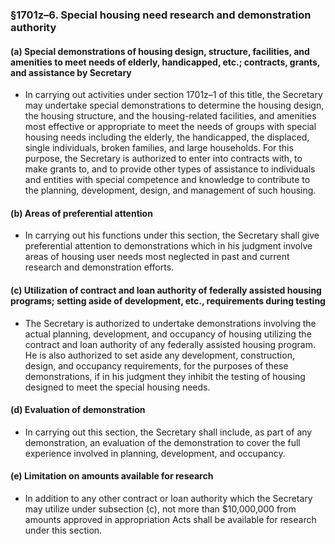 ### §1701z–6. Special housing need research and demonstration authority
#### (a) Special demonstrations of housing design, structure, facilities, and amenities to meet needs of elderly, handicapped, etc.; contracts, grants, and assistance by Secretary
* In carrying out activities under section 1701z–1 of this title, the Secretary may undertake special demonstrations to determine the housing design, the housing structure, and the housing-related facilities, and amenities most effective or appropriate to meet the needs of groups with special housing needs including the elderly, the handicapped, the displaced, single individuals, broken families, and large households. For this purpose, the Secretary is authorized to enter into contracts with, to make grants to, and to provide other types of assistance to individuals and entities with special competence and knowledge to contribute to the planning, development, design, and management of such housing.

#### (b) Areas of preferential attention
* In carrying out his functions under this section, the Secretary shall give preferential attention to demonstrations which in his judgment involve areas of housing user needs most neglected in past and current research and demonstration efforts.

#### (c) Utilization of contract and loan authority of federally assisted housing programs; setting aside of development, etc., requirements during testing
* The Secretary is authorized to undertake demonstrations involving the actual planning, development, and occupancy of housing utilizing the contract and loan authority of any federally assisted housing program. He is also authorized to set aside any development, construction, design, and occupancy requirements, for the purposes of these demonstrations, if in his judgment they inhibit the testing of housing designed to meet the special housing needs.

#### (d) Evaluation of demonstration
* In carrying out this section, the Secretary shall include, as part of any demonstration, an evaluation of the demonstration to cover the full experience involved in planning, development, and occupancy.

#### (e) Limitation on amounts available for research
* In addition to any other contract or loan authority which the Secretary may utilize under subsection (c), not more than $10,000,000 from amounts approved in appropriation Acts shall be available for research under this section.